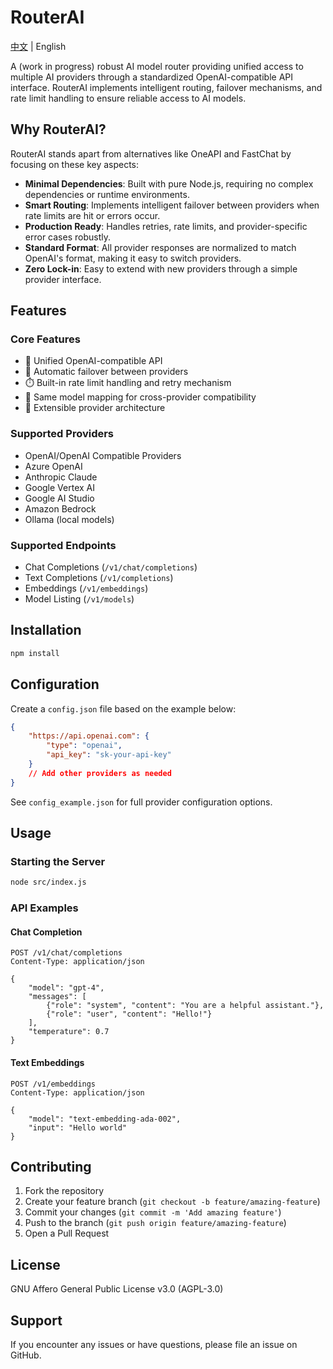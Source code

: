 # RouterAI

[中文](README_zh-CN.md) | English

A (work in progress) robust AI model router providing unified access to multiple AI providers through a standardized OpenAI-compatible API interface. RouterAI implements intelligent routing, failover mechanisms, and rate limit handling to ensure reliable access to AI models.

## Why RouterAI?

RouterAI stands apart from alternatives like OneAPI and FastChat by focusing on these key aspects:

- **Minimal Dependencies**: Built with pure Node.js, requiring no complex dependencies or runtime environments.
- **Smart Routing**: Implements intelligent failover between providers when rate limits are hit or errors occur.
- **Production Ready**: Handles retries, rate limits, and provider-specific error cases robustly.
- **Standard Format**: All provider responses are normalized to match OpenAI's format, making it easy to switch providers.
- **Zero Lock-in**: Easy to extend with new providers through a simple provider interface.

## Features

### Core Features
- 🔄 Unified OpenAI-compatible API
- 🔀 Automatic failover between providers
- ⏱️ Built-in rate limit handling and retry mechanism
- 🎯 Same model mapping for cross-provider compatibility
- 🔌 Extensible provider architecture

### Supported Providers
- OpenAI/OpenAI Compatible Providers
- Azure OpenAI
- Anthropic Claude
- Google Vertex AI
- Google AI Studio
- Amazon Bedrock
- Ollama (local models)

### Supported Endpoints
- Chat Completions (`/v1/chat/completions`)
- Text Completions (`/v1/completions`)
- Embeddings (`/v1/embeddings`)
- Model Listing (`/v1/models`)

## Installation

```bash
npm install
```

## Configuration

Create a `config.json` file based on the example below:

```json
{
    "https://api.openai.com": {
        "type": "openai",
        "api_key": "sk-your-api-key"
    }
    // Add other providers as needed
}
```

See `config_example.json` for full provider configuration options.

## Usage

### Starting the Server
```bash
node src/index.js
```

### API Examples

#### Chat Completion
```http
POST /v1/chat/completions
Content-Type: application/json

{
    "model": "gpt-4",
    "messages": [
        {"role": "system", "content": "You are a helpful assistant."},
        {"role": "user", "content": "Hello!"}
    ],
    "temperature": 0.7
}
```

#### Text Embeddings
```http
POST /v1/embeddings
Content-Type: application/json

{
    "model": "text-embedding-ada-002",
    "input": "Hello world"
}
```

## Contributing

1. Fork the repository
2. Create your feature branch (`git checkout -b feature/amazing-feature`)
3. Commit your changes (`git commit -m 'Add amazing feature'`)
4. Push to the branch (`git push origin feature/amazing-feature`)
5. Open a Pull Request

## License

GNU Affero General Public License v3.0 (AGPL-3.0)

## Support

If you encounter any issues or have questions, please file an issue on GitHub.
